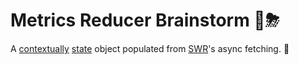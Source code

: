 # Metrics Reducer Brainstorm 🧠⛈

A [contextually][reduced] [state] object populated from [SWR]'s async fetching. 🤯

[contextually]: https://reactjs.org/docs/hooks-reference.html#usecontext
[reduced]: https://reactjs.org/docs/hooks-reference.html#usereducer
[state]: https://reactjs.org/docs/hooks-reference.html#usestate
[swr]: https://swr.vercel.app/
